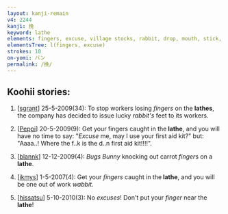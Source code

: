 ```yaml
---
layout: kanji-remain
v4: 2244
kanji: 挽
keyword: lathe
elements: fingers, excuse, village stocks, rabbit, drop, mouth, stick, human legs
elementsTree: l(fingers, excuse)
strokes: 10
on-yomi: バン
permalink: /挽/
---
```


## Koohii stories: 

1) [<a href="http://kanji.koohii.com/profile/sgrant">sgrant</a>] 25-5-2009(34): To stop workers losing <em>fingers</em> on the <strong>lathes</strong>, the company has decided to issue lucky <em>rabbit&#039;s</em> feet to its workers.

2) [<a href="http://kanji.koohii.com/profile/Peppi">Peppi</a>] 20-5-2009(9): Get your fingers caught in the<strong> lathe</strong>, and you will have no time to say: &quot;<em>Excuse</em> me, may I use your first aid kit?&quot; but: &quot;Aaaa..! Where the f..k is the d..n first aid kit!!!!&quot;.

3) [<a href="http://kanji.koohii.com/profile/blannk">blannk</a>] 12-12-2009(4): <em>Bugs Bunny</em> knocking out carrot <em>finger</em>s on a<strong> lathe</strong>.

4) [<a href="http://kanji.koohii.com/profile/ikmys">ikmys</a>] 1-5-2007(4): Get your <em>fingers</em> caught in the<strong> lathe</strong>, and you will be one out of work <em>wabbit</em>.

5) [<a href="http://kanji.koohii.com/profile/hissatsu">hissatsu</a>] 5-10-2010(3): No <em>excuses</em>! Don&#039;t put your <em>finger</em> near the<strong> lathe</strong>!

